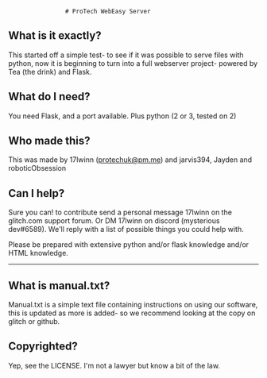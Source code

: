                     # ProTech WebEasy Server
                        
What is it exactly?
-------------------

This started off a simple test- to see if it was possible to serve files with python,
now it is beginning to turn into a full webserver project- powered by Tea (the drink)
and Flask.


What do I need?
--------------------

You need Flask, and a port available. Plus python (2 or 3, tested on 2)


Who made this?
--------------------

This was made by 17lwinn (protechuk@pm.me) and jarvis394, Jayden and roboticObsession


Can I help?
--------------------

Sure you can! to contribute send a personal message 17lwinn on the glitch.com support
forum. Or DM 17lwinn on discord (mysterious dev#6589). We'll reply with a list of
possible things you could help with.

Please be prepared with extensive python and/or flask knowledge and/or HTML knowledge.

--------------------


What is manual.txt?
----------------------

Manual.txt is a simple text file containing instructions on using our software, this
is updated as more is added- so we recommend looking at the copy on glitch or github.


Copyrighted?
-----------------------

Yep, see the LICENSE. I'm not a lawyer but know a bit of the law.
